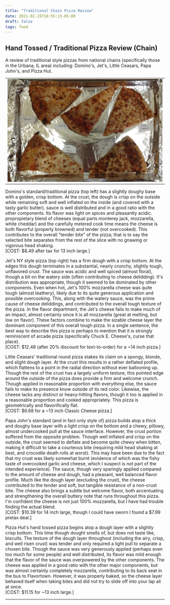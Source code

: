 ```yaml
---
title: "Traditional Chain Pizza Review"
date: 2021-02-15T18:55:13-05:00
draft: false
tags: food
---
```


## Hand Tossed / Traditional Pizza Review (Chain)

A review of traditional style pizzas from national chains (specifically those in the Urbana, IL area) including: Domino's, Jet's, Little Ceasars, Papa John's, and Pizza Hut.

<table style="width:100%">
  <tr>
    <td>
      <img src="/media/topics/random/food_reviews/TraditionalChain.jpg">
    </td>
  </tr>
</table>

<span class="themecolor">Domino's</span> standard/traditional pizza (top left) has a slightly doughy base with a golden, crisp bottom.
At the crust, the dough is crisp on the outside while remaining soft and well inflated on the inside (and covered with a tasty garlic butter).
sauce is well distributed and in a good ratio with the other components.
Its flavor was light on spices and pleasantly acidic.
propropietary blend of cheeses (equal parts monterey jack, mozzarella, white cheddar) and the carefully metered cook time means the cheese is both flavorful (properly browned) and tender (not overcooked).
This contributes to the overall "tender bite" of the pizza; that is to say the selected bite separates from the rest of the slice with no gnawing or vigorous head shaking.
<br>
[COST: $8.49 after tax for 13 inch large.]

<span class="themecolor">Jet's</span> NY style pizza (top right) has a firm dough with a crisp bottom.
At the edges this dough terminates in a substantial, nearly crunchy, slightly tough, unflavored crust.
The sauce was acidic and well spiced (almost floral), though a bit on the watery side (often contributing to cheese delidding).
It's distribution was appropriate, though it seemed to be dominated by other components.
Even when hot, Jet's 100% mozzarella cheese was quite tough (almost leathery), likely due to its quite generous application and possible overcooking.
This, along with the watery sauce, was the prime cause of cheese deliddings, and contributed to the overall tough texture of the pizza.
In the flavor department, the Jet's cheese fails to make much of an impact, almost certainly since it is all mozzarella (great at melting, but low on flavor).
These factors combine to make the sizable cheese layer the dominant component of this overall tough pizza.
In a single sentence, the best way to describe this pizza is perhaps to mention that it is strongly reminiscent of arcade pizza (specifically Chuck E. Cheese's, curse that place).
<br>
[COST: $12.48 (after 20% discount for text-to-order) for a ~14 inch pizza.]

<span class="themecolor">Little Ceasars'</span> traditional round pizza stakes its claim on a spongy, blonde, and slight dough layer.
At the crust this results in a rather deflated profile, which flattens to a point in the radial direction without ever ballooning up.
Though the rest of the crust has a largely uniform texture, this pointed edge around the outside of the pizza does provide a firm and welcome crunch. 
Though applied in reasonable proportion with everything else, the sauce fails to make its presence know outside of its red color.
Likewise, the cheese lacks any distinct or heavy-hitting flavors, though it too is applied in a reasonable proportion and cooked appropriately.
This pizza is geometrically and flavorifically flat.
<br>
[COST: $6.68 for a ~13 inch Classic Cheese pizza.]

<span class="themecolor">Papa John's</span> standard (and in fact only style of) pizza builds atop a thick and doughy base layer with a light crisp on the bottom and a chewy, pillowy, almost undercooked pull at the sauce interface.
However, the crust portion suffered from the opposite problem.
Though well inflated and crisp on the outside, the crust seemed to deflate and become quite chewy when bitten, making it difficult to take a courteous bite (requiring mild head shaking at best, and crocodile death rolls at worst).
This may have been due to the fact that my crust was likely somewhat burnt (evidence of which was the fishy taste of overcooked garlic and cheese, which I suspect is not part of the intended experience).
The sauce, though very sparingly applied compared to the amount of cheese and dough, had a pleasant, well balanced flavor profile.
Much like the dough layer (excluding the crust), the cheese contributed to the tender and soft, but tangible resistance of a non-crust bite.
The cheese also brings a subtle but welcome flavor, both accentuating and strengthening the overall buttery note that runs throughout this pizza.
I'm confident the cheese is not just 100% mozzarella, but I have had trouble finding the actual blend.
<br>
[COST: $10.39 for 14 inch large, though I could have sworn I found a $7.99 pretax deal.]

<span class="themecolor">Pizza Hut's</span> hand tossed pizza begins atop a dough layer with a slightly crisp bottom.
This time though dought smells of, but does not taste like, biscuits.
The texture of the dough layer throughout (including the airy, crisp, and well risen crust) was tender and only required a light pull to separate a chosen bite.
Though the sauce was very generously applied (perhaps even too much for some people) and well distributed, its flavor was mild enough that the flavor of the sauce was overpowered by the other components.
The cheese was applied in a good ratio with the other major components, but was almost certainly completely mozzarella, contributing to its back seat in the bus to Flavortown.
However, it was properly baked, so the cheese layer behaved itself when taking bites and did not try to slide off into your lap all at once.
<br>
[COST: $11.15 for ~13 inch large.]

---
